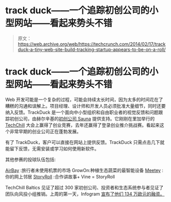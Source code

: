 # track duck——一个追踪初创公司的小型网站——看起来势头不错

> 原文：<https://web.archive.org/web/https://techcrunch.com/2014/02/17/trackduck-a-tiny-web-site-build-tracking-startup-appears-to-be-on-a-roll/>

# track duck——一个追踪初创公司的小型网站——看起来势头不错

Web 开发可能是一个复杂的过程，可能会持续太长时间，因为太多的时间花在了糟糕的沟通和误解上。项目经理、设计师和开发人员必须批准大量细节，同时还要纳入反馈。TrackDuck 是一个面向中小型组织和自由职业者的视觉反馈和问题跟踪初创公司，由赫尔辛基的[初创公司 Sauna](https://web.archive.org/web/20221204193556/http://startupsauna.com/) 提供支持。它刚刚在里加举行的 [TechChill](https://web.archive.org/web/20221204193556/http://tcbaltics.com/) 大会上赢得了创业竞赛，去年还赢得了登录创业推介挑战赛。看起来这个非常早期的创业公司正在蓬勃发展。

有了 TrackDuck，客户可以直接在网站上提供反馈。TrackDuck 只需点击几下就能留下反馈，无需安装或学习如何使用新软件。

其他参赛的投球队伍包括:

[AirBay](https://web.archive.org/web/20221204193556/http://www.youtube.com/watch?v=_po4n7NXxdo) :旅行者未使用机票的市场
GrowOn:种植生态蔬菜的最智能设备
[Meetey](https://web.archive.org/web/20221204193556/http://prezi.com/7jkfjyprxs5r/meetey-presentation/?utm_campaign=share&utm_medium=copy) :你的网上邻居
[StoryRoll](https://web.archive.org/web/20221204193556/http://storyroll.co/) :合作讲故事+ Vine = StoryRoll

TechChill Baltics 见证了超过 300 家初创公司、投资者和生态系统参与者见证了团队向风投小组推销。上周的第一天，Infogram [宣布了他们 134 万欧元的融资。](https://web.archive.org/web/20221204193556/https://beta.techcrunch.com/2014/02/13/infogr-am-secures-1-8m-to-scale-its-simple-real-time-info-graphics-platform/)